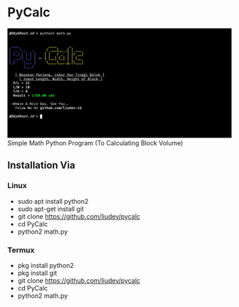 # PyCalc
<img src="Pic.jpg"/>
Simple Math Python Program (To Calculating Block Volume)

## Installation Via
### Linux
- sudo apt install python2
- sudo apt-get install git
- git clone https://github.com/liudev/pycalc
- cd PyCalc
- python2 math.py
### Termux
- pkg install python2
- pkg install git
- git clone https://github.com/liudev/pycalc
- cd PyCalc
- python2 math.py
